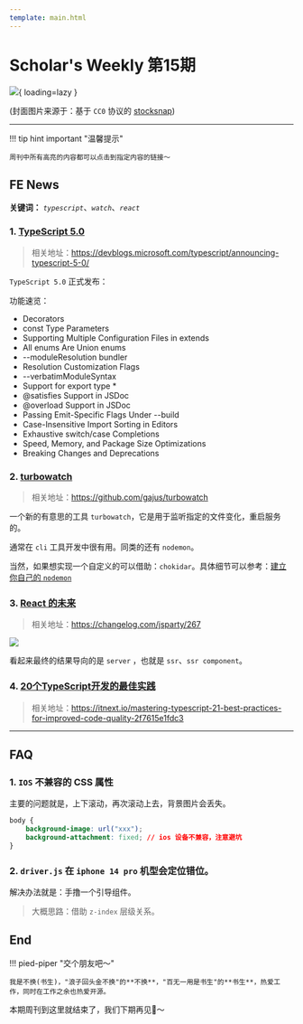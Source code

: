 ```yaml
---
template: main.html
---
```


# Scholar's Weekly 第15期

![](https://to-out-use.oss-cn-hangzhou.aliyuncs.com/common/sxaJHW.jpg?x-oss-process=image/auto-orient,1/interlace,1/quality,q_90/format,webp){ loading=lazy }


(封面图片来源于：基于 `CC0` 协议的 [stocksnap](https://stocksnap.io/photo/white-wine-JQNS6AHIZA))

------

!!! tip hint important "温馨提示"

    周刊中所有高亮的内容都可以点击到指定内容的链接～

## FE News

**关键词：** *`typescript`*、*`watch`*、*`react`*

### 1. [TypeScript 5.0](https://devblogs.microsoft.com/typescript/announcing-typescript-5-0/)
> 相关地址：https://devblogs.microsoft.com/typescript/announcing-typescript-5-0/

`TypeScript 5.0` 正式发布：

功能速览：

- Decorators
- const Type Parameters
- Supporting Multiple Configuration Files in extends
- All enums Are Union enums
- --moduleResolution bundler
- Resolution Customization Flags
- --verbatimModuleSyntax
- Support for export type *
- @satisfies Support in JSDoc
- @overload Support in JSDoc
- Passing Emit-Specific Flags Under --build
- Case-Insensitive Import Sorting in Editors
- Exhaustive switch/case Completions
- Speed, Memory, and Package Size Optimizations
- Breaking Changes and Deprecations

### 2. [turbowatch](https://github.com/gajus/turbowatch)
>相关地址：https://github.com/gajus/turbowatch

一个新的有意思的工具 `turbowatch`，它是用于监听指定的文件变化，重启服务的。

通常在 `cli` 工具开发中很有用。同类的还有 `nodemon`。

当然，如果想实现一个自定义的可以借助：`chokidar`。具体细节可以参考：[建立你自己的 `nodemon`](https://hire.jonasgalvez.com.br/2022/mar/20/building-your-own-nodemon/)

### 3. [React 的未来](https://changelog.com/jsparty/267)
> 相关地址：https://changelog.com/jsparty/267

![](https://to-out-use.oss-cn-hangzhou.aliyuncs.com/common/YTU06l.png)

看起来最终的结果导向的是 `server` ，也就是 `ssr`、`ssr component`。

### 4. [20个TypeScript开发的最佳实践](https://itnext.io/mastering-typescript-21-best-practices-for-improved-code-quality-2f7615e1fdc3)
> 相关地址：https://itnext.io/mastering-typescript-21-best-practices-for-improved-code-quality-2f7615e1fdc3





------

## FAQ

### 1. `IOS` 不兼容的 CSS 属性

主要的问题就是，上下滚动，再次滚动上去，背景图片会丢失。

```css
body {
    background-image: url("xxx");
    background-attachment: fixed; // ios 设备不兼容，注意避坑
}
```

### 2. `driver.js` 在 `iphone 14 pro` 机型会定位错位。

解决办法就是：手撸一个引导组件。
> 大概思路：借助 `z-index` 层级关系。

## End

!!! pied-piper "交个朋友吧～"

    我是不换(书生)，"浪子回头金不换"的**不换**，"百无一用是书生"的**书生**，热爱工作，同时在工作之余也热爱开源。

本期周刊到这里就结束了，我们下期再见👋～
